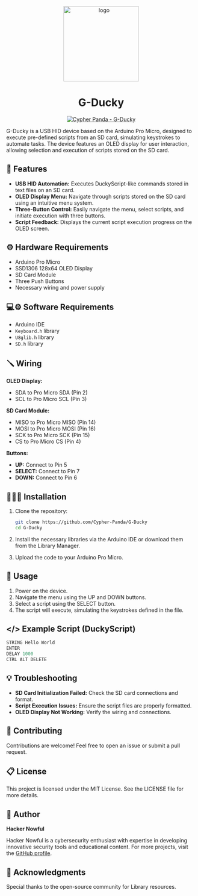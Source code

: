 <div align="center">
 <img src="https://avatars.githubusercontent.com/u/180070439?v=4" alt="logo" width="200" height="auto" />
 <h1>G-Ducky</h1>
  <a href="https://github.com/Cypher-Panda" title="Go to GitHub repo"><img src="https://img.shields.io/static/v1?label=Cypher Panda&message=G-Ducky&color=green&logo=github" alt="Cypher Panda - G-Ducky"></a>
</div> 

G-Ducky is a USB HID device based on the Arduino Pro Micro, designed to execute pre-defined scripts from an SD card, simulating keystrokes to automate tasks. The device features an OLED display for user interaction, allowing selection and execution of scripts stored on the SD card.

## 🎯 Features

- **USB HID Automation:** Executes DuckyScript-like commands stored in text files on an SD card.
- **OLED Display Menu:** Navigate through scripts stored on the SD card using an intuitive menu system.
- **Three-Button Control:** Easily navigate the menu, select scripts, and initiate execution with three buttons.
- **Script Feedback:** Displays the current script execution progress on the OLED screen.


## ⚙️ Hardware Requirements

- Arduino Pro Micro
- SSD1306 128x64 OLED Display
- SD Card Module
- Three Push Buttons
- Necessary wiring and power supply

## 💻⚙️ Software Requirements

- Arduino IDE
- `Keyboard.h` library
- `U8glib.h` library
- `SD.h` library

## 🪛 Wiring

**OLED Display:**

- SDA to Pro Micro SDA (Pin 2)
- SCL to Pro Micro SCL (Pin 3)

**SD Card Module:**

- MISO to Pro Micro MISO (Pin 14)
- MOSI to Pro Micro MOSI (Pin 16)
- SCK to Pro Micro SCK (Pin 15)
- CS to Pro Micro CS (Pin 4)

**Buttons:**

- **UP:** Connect to Pin 5
- **SELECT:** Connect to Pin 7
- **DOWN:** Connect to Pin 6

## 👨🏻‍💻 Installation

1. Clone the repository:

    ```bash
    git clone https://github.com/Cypher-Panda/G-Ducky
    cd G-Ducky
    ```

2. Install the necessary libraries via the Arduino IDE or download them from the Library Manager.

3. Upload the code to your Arduino Pro Micro.

## 🧩 Usage

1. Power on the device.
2. Navigate the menu using the UP and DOWN buttons.
3. Select a script using the SELECT button.
4. The script will execute, simulating the keystrokes defined in the file.

## </> Example Script (DuckyScript)

```objectivec
STRING Hello World
ENTER
DELAY 1000
CTRL ALT DELETE
```
## 💡 Troubleshooting

- **SD Card Initialization Failed:** Check the SD card connections and format.
- **Script Execution Issues:** Ensure the script files are properly formatted.
- **OLED Display Not Working:** Verify the wiring and connections.

## 🤝 Contributing

Contributions are welcome! Feel free to open an issue or submit a pull request.

## 📋 License

This project is licensed under the MIT License. See the LICENSE file for more details.

## 🤖 Author

**Hacker Nowful**

Hacker Nowful is a cybersecurity enthusiast with expertise in developing innovative security tools and educational content. For more projects, visit the [GitHub profile](https://github.com/HackerNowful).

## 🤝 Acknowledgments

Special thanks to the open-source community for Library resources.
